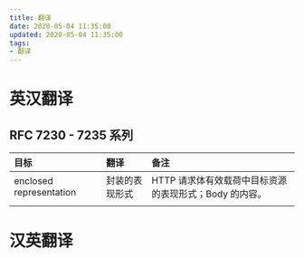 ```yaml
---
title: 翻译
date: 2020-05-04 11:35:00
updated: 2020-05-04 11:35:00
tags:
- 翻译
---
```


# 英汉翻译

## RFC 7230 - 7235 系列

|目标|翻译|备注|
|:--|:--|:--|
|enclosed representation|封装的表现形式|HTTP 请求体有效载荷中目标资源的表现形式；Body 的内容。|
||||



# 汉英翻译

